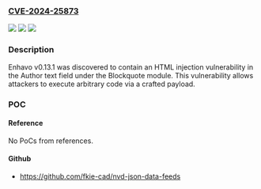 ### [CVE-2024-25873](https://cve.mitre.org/cgi-bin/cvename.cgi?name=CVE-2024-25873)
![](https://img.shields.io/static/v1?label=Product&message=n%2Fa&color=blue)
![](https://img.shields.io/static/v1?label=Version&message=n%2Fa&color=blue)
![](https://img.shields.io/static/v1?label=Vulnerability&message=n%2Fa&color=brighgreen)

### Description

Enhavo v0.13.1 was discovered to contain an HTML injection vulnerability in the Author text field under the Blockquote module. This vulnerability allows attackers to execute arbitrary code via a crafted payload.

### POC

#### Reference
No PoCs from references.

#### Github
- https://github.com/fkie-cad/nvd-json-data-feeds

